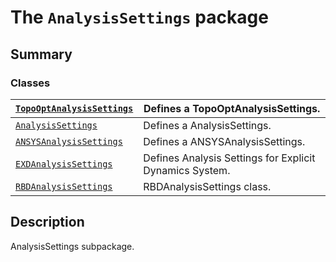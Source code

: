 <a id="module-ansys.mechanical.stubs.Ansys.ACT.Automation.Mechanical.AnalysisSettings"></a>

<a id="the-analysissettings-package"></a>

# The `AnalysisSettings` package

<a id="summary"></a>

## Summary

### Classes

| [`TopoOptAnalysisSettings`](TopoOptAnalysisSettings.md#TopoOptAnalysisSettings)   | Defines a TopoOptAnalysisSettings.                      |
|-----------------------------------------------------------------------------------|---------------------------------------------------------|
| [`AnalysisSettings`](AnalysisSettings.md#AnalysisSettings)                        | Defines a AnalysisSettings.                             |
| [`ANSYSAnalysisSettings`](ANSYSAnalysisSettings.md#ANSYSAnalysisSettings)         | Defines a ANSYSAnalysisSettings.                        |
| [`EXDAnalysisSettings`](EXDAnalysisSettings.md#EXDAnalysisSettings)               | Defines Analysis Settings for Explicit Dynamics System. |
| [`RBDAnalysisSettings`](RBDAnalysisSettings.md#RBDAnalysisSettings)               | RBDAnalysisSettings class.                              |

<a id="description"></a>

## Description

AnalysisSettings subpackage.

<!-- !! processed by numpydoc !! -->
